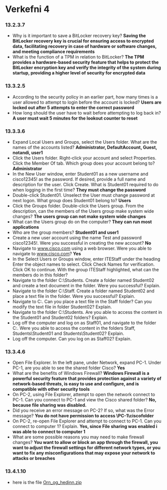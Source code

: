 # Verkefni 4
### 13.2.3.7
* Why is it important to save a BitLocker recovery key? **Saving the BitLocker recovery key is crucial for ensuring access to encrypted data, facilitating recovery in case of hardware or software changes, and meeting compliance requirements**
* What is the function of a TPM in relation to BitLocker? **The TPM provides a hardware-based security feature that helps to protect the BitLocker encryption key and verify the integrity of the system during startup, providing a higher level of security for encrypted data**

### 13.3.2.5
* According to the security policy in an earlier part, how many times is a user allowed to attempt to login before
the account is locked? **Users are locked out after 5 attempts to enter the correct password**
* How long should the user have to wait before attempting to log back in? **A user must wait 5 minutes for the lookout counter to reset**

### 13.3.3.6
* Expand Local Users and Groups, select the Users folder. What are the names of the accounts listed? **Administrator, DefaultAccount, Guest, notandi, user1**
* Click the Users folder. Right-click your account and select Properties. Click the Member Of tab. Which group does your account belong to? **Administrator**
* In the New User window, enter Student01 as a new username and cisco12345! as the password. If desired, provide a full name and description for the user. Click Create. What is Student01 required to do when logging in the first time? **They must change the password**
* Double-click Student01. Unselect the User must change password at next logon. What group does Student01 belong to? **Users**
* Click the Groups folder. Double-click the Users group. From the description, can the members of the Users group make system wide changes?  **The users group can not make system wide changes**
* What can the Users group do on the computer? **They can run most applications**
* Who are the group members? **Student01 and user1**
* Create a new user account using the name Test and password cisco12345!. Were you successful in creating the new account? **No**
* Navigate to www.cisco.com using a web browser. Were you able to navigate to www.cisco.com? **Yes**
* In the Select Users or Groups window, enter ITEStaff under the heading Enter the object names to
select. Click Check Names for verification. Click OK to continue. With the group ITEStaff highlighted, what can the members do in this folder?
* Navigate to the folder C:\Students. Create a folder named Student02 and create a text document in the
folder. Were you successful? Explain.
* Navigate to the folder C:\Staff. Create a folder named Student02 and place a text file in the folder. Were you successful? Explain.
* Navigate to C:\. Can you place a text file in the Staff folder? Can you modify the text file in folder Student02? Explain. 
* Navigate to the folder C:\Students. Are you able to access the content in the Student01 and Student02 folders? Explain.
* Log off the computer and log on as Staff01, and navigate to the folder C:\. Were you able to access the content in the folders Staff, Students\Student01 and Students\Student02? Explain.
* Log off the computer. Can you log on as Staff02? Explain.

### 13.3.4.6
* Open File Explorer. In the left pane, under Network, expand PC-1. Under PC-1, are you able to see the shared folder Cisco? **Yes**
* What are the benefits of Windows Firewall? **Windows Firewall is a powerful security feature that provides protection against a variety of network-based threats, is easy to use and configure, and is compatible with other security tools**
* On PC-2, using File Explorer, attempt to open the network connect to PC-1. Can you connect to PC-1 and view the Cisco shared folder? **No, because file sharing was disabled.**
* Did you receive an error message on PC-2? If so, what was the Error message? **You do not have permission to access \PC-1\ciscofolder**
* On PC-2, re-open File Explorer and attempt to connect to PC-1. Can you connect to computer 1? Explain. **Yes, since File sharing was enabled i was able to connect to computer 1**
* What are some possible reasons you may need to make firewall changes? **You want to allow or block an app through the firewall, you want to adjust the firewall settings for different network types, or you want to fix any misconfigurations that may expose your network to attacks or breaches**

### 13.4.1.10
* here is the file
[Orn_og_hedinn.zip](https://github.com/hedinn1/KESTverkefni2/files/11334972/Orn_og_hedinn.zip)

